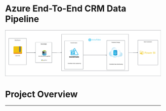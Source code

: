 # Azure End-To-End CRM Data Pipeline

![CRM Data Flow Diagram](CRMDataFLowDiagram.png)

# Project Overview
---

